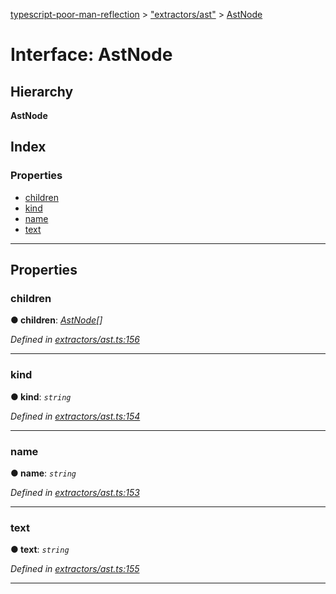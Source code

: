 [typescript-poor-man-reflection](../README.md) > ["extractors/ast"](../modules/_extractors_ast_.md) > [AstNode](../interfaces/_extractors_ast_.astnode.md)

# Interface: AstNode

## Hierarchy

**AstNode**

## Index

### Properties

* [children](_extractors_ast_.astnode.md#children)
* [kind](_extractors_ast_.astnode.md#kind)
* [name](_extractors_ast_.astnode.md#name)
* [text](_extractors_ast_.astnode.md#text)

---

## Properties

<a id="children"></a>

###  children

**● children**: *[AstNode](_extractors_ast_.astnode.md)[]*

*Defined in [extractors/ast.ts:156](https://github.com/cancerberoSgx/typescript-poor-man-reflection/blob/c64fda4/src/extractors/ast.ts#L156)*

___
<a id="kind"></a>

###  kind

**● kind**: *`string`*

*Defined in [extractors/ast.ts:154](https://github.com/cancerberoSgx/typescript-poor-man-reflection/blob/c64fda4/src/extractors/ast.ts#L154)*

___
<a id="name"></a>

###  name

**● name**: *`string`*

*Defined in [extractors/ast.ts:153](https://github.com/cancerberoSgx/typescript-poor-man-reflection/blob/c64fda4/src/extractors/ast.ts#L153)*

___
<a id="text"></a>

###  text

**● text**: *`string`*

*Defined in [extractors/ast.ts:155](https://github.com/cancerberoSgx/typescript-poor-man-reflection/blob/c64fda4/src/extractors/ast.ts#L155)*

___

